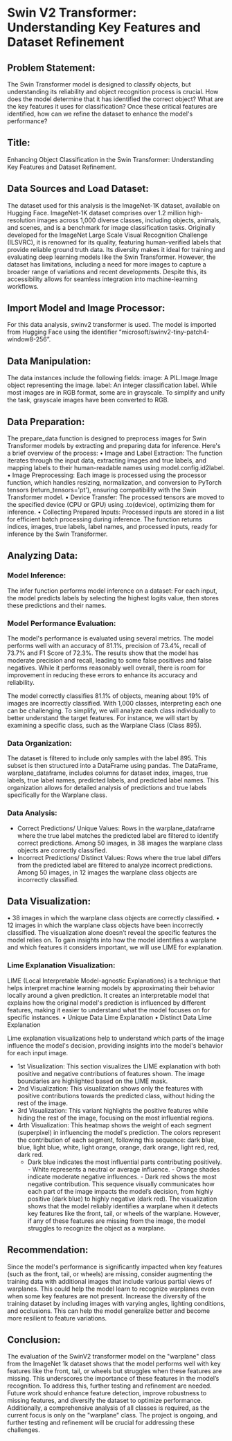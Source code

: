# Swin V2 Transformer: Understanding Key Features and Dataset Refinement

##	Problem Statement:
The Swin Transformer model is designed to classify objects, but understanding its reliability and object recognition process is crucial. How does the model determine that it has identified the correct object? What are the key features it uses for classification? Once these critical features are identified, how can we refine the dataset to enhance the model's performance?

##	Title: 
Enhancing Object Classification in the Swin Transformer: Understanding Key Features and Dataset Refinement.

##	Data Sources and Load Dataset:  
The dataset used for this analysis is the ImageNet-1K dataset, available on Hugging Face. ImageNet-1K dataset comprises over 1.2 million high-resolution images across 1,000 diverse classes, including objects, animals, and scenes, and is a benchmark for image classification tasks. Originally developed for the ImageNet Large Scale Visual Recognition Challenge (ILSVRC), it is renowned for its quality, featuring human-verified labels that provide reliable ground truth data. Its diversity makes it ideal for training and evaluating deep learning models like the Swin Transformer. However, the dataset has limitations, including a need for more images to capture a broader range of variations and recent developments. Despite this, its accessibility allows for seamless integration into machine-learning workflows.

##	Import Model and Image Processor:
For this data analysis, swinv2 transformer is used. The model is imported from Hugging Face using the identifier “microsoft/swinv2-tiny-patch4-window8-256”.

##	Data Manipulation:
The data instances include the following fields:
image: A PIL.Image.Image object representing the image.
label: An integer classification label.
While most images are in RGB format, some are in grayscale. To simplify and unify the task, grayscale images have been converted to RGB.

##	Data Preparation: 
The prepare_data function is designed to preprocess images for Swin Transformer models by extracting and preparing data for inference. Here's a brief overview of the process:
•	Image and Label Extraction: The function iterates through the input data, extracting images and true labels, and mapping labels to their human-readable names using model.config.id2label.
•	Image Preprocessing: Each image is processed using the processor function, which handles resizing, normalization, and conversion to PyTorch tensors (return_tensors='pt'), ensuring compatibility with the Swin Transformer model.
•	Device Transfer: The processed tensors are moved to the specified device (CPU or GPU) using .to(device), optimizing them for inference.
•	Collecting Prepared Inputs: Processed inputs are stored in a list for efficient batch processing during inference.
The function returns indices, images, true labels, label names, and processed inputs, ready for inference by the Swin Transformer.

##	Analyzing Data:
###	Model Inference: 
The infer function performs model inference on a dataset: For each input, the model predicts labels by selecting the highest logits value, then stores these predictions and their names.

###	Model Performance Evaluation: 
The model's performance is evaluated using several metrics. The model performs well with an accuracy of 81.1%, precision of 73.4%, recall of 73.7% and F1 Score of 72.3%. The results show that the model has moderate precision and recall, leading to some false positives and false negatives. While it performs reasonably well overall, there is room for improvement in reducing these errors to enhance its accuracy and reliability.

The model correctly classifies 81.1% of objects, meaning about 19% of images are incorrectly classified. With 1,000 classes, interpreting each one can be challenging. To simplify, we will analyze each class individually to better understand the target features. For instance, we will start by examining a specific class, such as the Warplane Class (Class 895).

###	Data Organization: 
The dataset is filtered to include only samples with the label 895. This subset is then structured into a DataFrame using pandas. The DataFrame, warplane_dataframe, includes columns for dataset index, images, true labels, true label names, predicted labels, and predicted label names. This organization allows for detailed analysis of predictions and true labels specifically for the Warplane class.

###	Data Analysis: 
- Correct Predictions/ Unique Values: Rows in the warplane_dataframe where the true label matches the predicted label are filtered to identify correct predictions. Among 50 images, in 38 images the warplane class objects are correctly classified.
- Incorrect Predictions/ Distinct Values: Rows where the true label differs from the predicted label are filtered to analyze incorrect predictions. Among 50 images, in 12 images the warplane class objects are incorrectly classified.

##	Data Visualization: 
•	38 images in which the warplane class objects are correctly classified.
•	12 images in which the warplane class objects have been incorrectly classified.
The visualization alone doesn’t reveal the specific features the model relies on. To gain insights into how the model identifies a warplane and which features it considers important, we will use LIME for explanation.

###  Lime Explanation Visualization: 
LIME (Local Interpretable Model-agnostic Explanations) is a technique that helps interpret machine learning models by approximating their behavior locally around a given prediction. It creates an interpretable model that explains how the original model's prediction is influenced by different features, making it easier to understand what the model focuses on for specific instances.
•	Unique Data Lime Explanation
•	Distinct Data Lime Explanation

Lime explanation visualizations help to understand which parts of the image influence the model's decision, providing insights into the model's behavior for each input image.
-	1st Visualization: This section visualizes the LIME explanation with both positive and negative contributions of features shown. The image boundaries are highlighted based on the LIME mask.
-	2nd Visualization: This visualization shows only the features with positive contributions towards the predicted class, without hiding the rest of the image.
-	3rd Visualization: This variant highlights the positive features while hiding the rest of the image, focusing on the most influential regions.
-	4rth Visualization: This heatmap shows the weight of each segment (superpixel) in influencing the model's prediction. The colors represent the contribution of each segment, following this sequence: dark blue, blue, light blue, white, light orange, orange, dark orange, light red, red, dark red.
  	- Dark blue indicates the most influential parts contributing positively. - White represents a neutral or average influence. - Orange shades indicate moderate negative influences. - Dark red shows the most negative contribution.
     This sequence visually communicates how each part of the image impacts the model’s decision, from highly positive (dark blue) to highly negative (dark red).
The visualization shows that the model reliably identifies a warplane when it detects key features like the front, tail, or wheels of the warplane. However, if any of these features are missing from the image, the model struggles to recognize the object as a warplane.

## Recommendation: 
Since the model's performance is significantly impacted when key features (such as the front, tail, or wheels) are missing, consider augmenting the training data with additional images that include various partial views of warplanes. This could help the model learn to recognize warplanes even when some key features are not present. 
Increase the diversity of the training dataset by including images with varying angles, lighting conditions, and occlusions. This can help the model generalize better and become more resilient to feature variations.

## Conclusion: 
The evaluation of the SwinV2 transformer model on the "warplane" class from the ImageNet 1k dataset shows that the model performs well with key features like the front, tail, or wheels but struggles when these features are missing. This underscores the importance of these features in the model’s recognition. To address this, further testing and refinement are needed. Future work should enhance feature detection, improve robustness to missing features, and diversify the dataset to optimize performance. Additionally, a comprehensive analysis of all classes is required, as the current focus is only on the "warplane" class. The project is ongoing, and further testing and refinement will be crucial for addressing these challenges.

